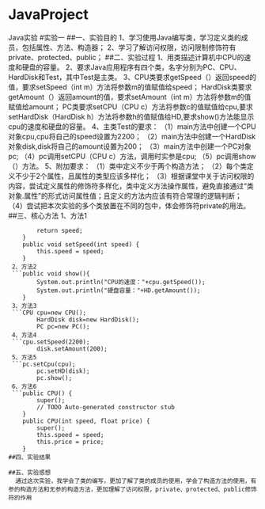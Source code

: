 # JavaProject
Java实验
#实验一
##一、实验目的
1、学习使用Java编写类，学习定义类的成员，包括属性、方法、构造器；
2、学习了解访问权限，访问限制修饰符有private、protected、public；
##二、实验过程
1、用类描述计算机中CPU的速度和硬盘的容量。
2、要求Java应用程序有四个类，名字分别为PC、CPU、HardDisk和Test，其中Test是主类。
3、CPU类要求getSpeed（）返回speed的值，要求setSpeed（int m）方法将参数m的值赋值给speed；
   HardDisk类要求getAmount（）返回amount的值，要求setAmount（int m）方法将参数m的值赋值给amount；
   PC类要求setCPU（CPU c）方法将参数c的值赋值给cpu,要求setHardDisk（HardDisk h）方法将参数h的值赋值给HD,要求show()方法能显示cpu的速度和硬盘的容量。
4、主类Test的要求：
  （1）main方法中创建一个CPU对象cpu,cpu将自己的speed设置为2200；
  （2）main方法中创建一个HardDisk对象disk,disk将自己的amount设置为200；
  （3）main方法中创建一个PC对象pc;
  （4）pc调用setCPU（CPU c）方法，调用时实参是cpu;
  （5）pc调用show（）方法。
5、附加要求：
  （1）类中定义不少于两个构造方法；
  （2）每个类定义不少于2个属性，且属性的类型应该多样化；
  （3）根据课堂中关于访问权限的内容，尝试定义属性的修饰符多样化，类中定义方法操作属性，避免直接通过“类对象.属性”的形式访问属性值；且定义的方法内应该有符合常理的逻辑判断；
  （4）尝试把本次实验的多个类放置在不同的包中，体会修饰符private的用法。
##三、核心方法
1、方法1
```public int getSpeed() {
		return speed;
	}
	public void setSpeed(int speed) {
		this.speed = speed;
	}
 2、方法2
 ```public void show(){
		System.out.println("CPU的速度："+cpu.getSpeed());
		System.out.println("硬盘容量："+HD.getAmount());
	}
 3、方法3
 ```CPU cpu=new CPU();
		HardDisk disk=new HardDisk();
		PC pc=new PC();
 4、方法4
 ```cpu.setSpeed(2200);
		disk.setAmount(200);
 5、方法5
 ```pc.setCpu(cpu);
		pc.setHD(disk);
		pc.show();
 6、方法6
 ```public CPU() {
		super();
		// TODO Auto-generated constructor stub
	}
	public CPU(int speed, float price) {
		super();
		this.speed = speed;
		this.price = price;
	}
##四、实验结果

##五、实验感想
  通过这次实验，我学会了类的编写，更加了解了类的成员的使用，学会了构造方法的使用，有参的构造方法和无参的构造方法，更加理解了访问权限，private、protected、public修饰符的作用
